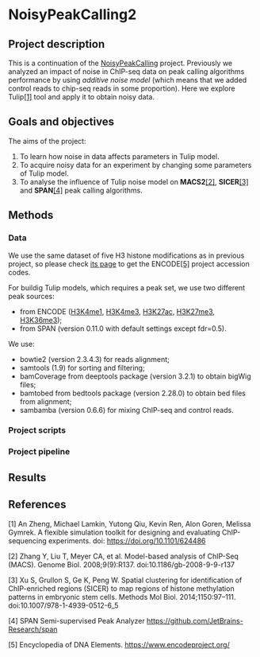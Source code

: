 # NoisyPeakCalling2

## Project description
This is a continuation of the [NoisyPeakCalling](https://github.com/DaryaChaplygina/NoisyPeakCalling/) project. Previously we analyzed an impact of noise in ChIP-seq data on peak calling algorithms performance by using _additive noise model_ (which means that we added control reads to chip-seq reads in some proportion). Here we explore Tulip[[1]](#tulip) tool and apply it to obtain noisy data.

## Goals and objectives
The aims of the project:
1. To learn how noise in data affects parameters in Tulip model.
2. To acquire noisy data for an experiment by changing some parameters of Tulip model.
3. To analyse the influence of Tulip noise model on __MACS2__[[2]](#macs2), __SICER__[[3]](#sicer) and __SPAN__[[4]](#span) peak calling algorithms.

## Methods
### Data

We use the same dataset of five H3 histone modifications as in previous project, so please check [its page](https://github.com/DaryaChaplygina/NoisyPeakCalling/) to get the ENCODE[[5]](#encode) project accession codes. 

For buildig Tulip models, which requires a peak set, we use two different peak sources: 
- from ENCODE ([H3K4me1](https://www.encodeproject.org/files/ENCFF366GZW/), [H3K4me3](https://www.encodeproject.org/files/ENCFF651GXK/), [H3K27ac](https://www.encodeproject.org/files/ENCFF039XWV/), [H3K27me3](https://www.encodeproject.org/files/ENCFF666NYB/), [H3K36me3](https://www.encodeproject.org/files/ENCFF213IBM/));
- from SPAN (version 0.11.0 with default settings except fdr=0.5).

We use:
- bowtie2 (version 2.3.4.3) for reads alignment;
- samtools (1.9) for sorting and filtering;
- bamCoverage from deeptools package (version 3.2.1) to obtain bigWig files;
- bamtobed from bedtools package (version 2.28.0) to obtain bed files from alignment;
- sambamba (version 0.6.6) for mixing ChIP-seq and control reads.

### Project scripts
### Project pipeline
## Results
## References 

<a name="tulip">[1]</a>  An Zheng, Michael Lamkin, Yutong Qiu, Kevin Ren, Alon Goren, Melissa Gymrek. A flexible simulation toolkit for designing and evaluating ChIP-sequencing experiments. doi: https://doi.org/10.1101/624486

<a name="macs2">[2]</a>  Zhang Y, Liu T, Meyer CA, et al. Model-based analysis of ChIP-Seq (MACS). Genome Biol. 2008;9(9):R137. doi:10.1186/gb-2008-9-9-r137

<a name="sicer">[3]</a>  Xu S, Grullon S, Ge K, Peng W. Spatial clustering for identification of ChIP-enriched regions (SICER) to map regions of histone methylation patterns in embryonic stem cells. Methods Mol Biol. 2014;1150:97–111. doi:10.1007/978-1-4939-0512-6_5

<a name="span">[4]</a> SPAN Semi-supervised Peak Analyzer https://github.com/JetBrains-Research/span

<a name="encode">[5]</a>  Encyclopedia of DNA Elements. https://www.encodeproject.org/
